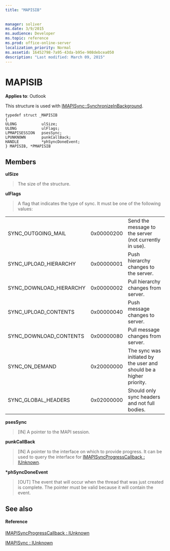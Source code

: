 ```yaml
---
title: "MAPISIB"
 
 
manager: soliver
ms.date: 3/9/2015
ms.audience: Developer
ms.topic: reference
ms.prod: office-online-server
localization_priority: Normal
ms.assetid: 16452798-7a95-43da-b95e-908debcea050
description: "Last modified: March 09, 2015"
---
```


# MAPISIB

  
  
**Applies to**: Outlook 
  
This structure is used with [IMAPISync::SynchronizeInBackground](imapisyncsynchronizeinbackground.md).
  
```
typedef struct _MAPISIB
{
ULONG           ulSize;                
ULONG           ulFlags;
LPMAPISESSION   psesSync;
LPUNKNOWN       punkCallBack;
HANDLE          *phSyncDoneEvent;    
} MAPISIB, *PMAPISIB
```

## Members

 **ulSize**
  
> The size of the structure.
    
 **ulFlags**
  
> A flag that indicates the type of sync. It must be one of the following values:
    
||||
|:-----|:-----|:-----|
|SYNC_OUTGOING_MAIL  <br/> |0x00000200  <br/> |Send the message to the server (not currently in use).  <br/> |
|SYNC_UPLOAD_HIERARCHY  <br/> |0x00000001  <br/> |Push hierarchy changes to the server.  <br/> |
|SYNC_DOWNLOAD_HIERARCHY  <br/> |0x00000002  <br/> |Pull hierarchy changes from server.  <br/> |
|SYNC_UPLOAD_CONTENTS  <br/> |0x00000040  <br/> |Push message changes to server.  <br/> |
|SYNC_DOWNLOAD_CONTENTS  <br/> |0x00000080  <br/> |Pull message changes from server.  <br/> |
|SYNC_ON_DEMAND  <br/> |0x20000000  <br/> |The sync was initiated by the user and should be a higher priority.  <br/> |
|SYNC_GLOBAL_HEADERS  <br/> |0x02000000  <br/> |Should only sync headers and not full bodies.  <br/> |
   
 **psesSync**
  
> [IN] A pointer to the MAPI session.
    
 **punkCallBack**
  
> [IN] A pointer to the interface on which to provide progress. It can be used to query the interface for [IMAPISyncProgressCallback : IUnknown](imapisyncprogresscallbackiunknown.md).
    
 **\*phSyncDoneEvent**
  
> [OUT] The event that will occur when the thread that was just created is complete. The pointer must be valid because it will contain the event.
    
## See also

#### Reference

[IMAPISyncProgressCallback : IUnknown](imapisyncprogresscallbackiunknown.md)
  
[IMAPISync : IUnknown](imapisynciunknown.md)

